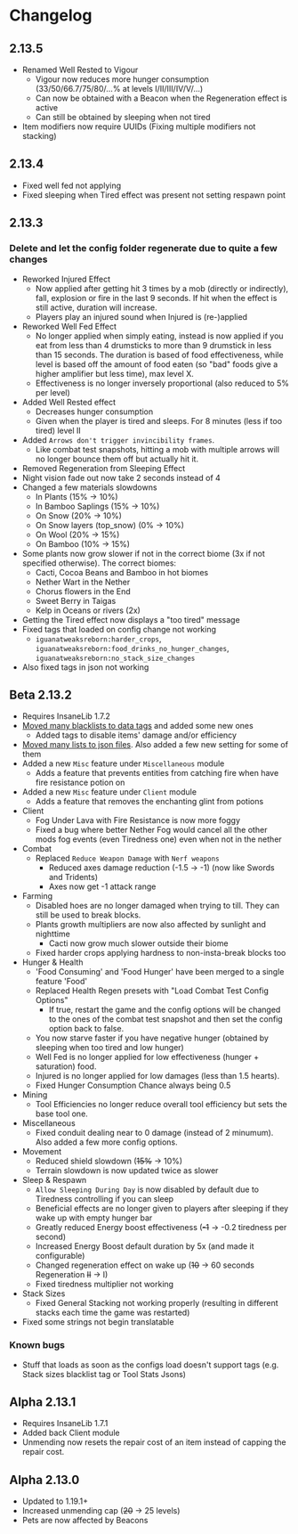 # Changelog

## 2.13.5
* Renamed Well Rested to Vigour
  * Vigour now reduces more hunger consumption (33/50/66.7/75/80/...% at levels I/II/III/IV/V/...)
  * Can now be obtained with a Beacon when the Regeneration effect is active
  * Can still be obtained by sleeping when not tired
* Item modifiers now require UUIDs (Fixing multiple modifiers not stacking)

## 2.13.4
* Fixed well fed not applying
* Fixed sleeping when Tired effect was present not setting respawn point

## 2.13.3
### Delete and let the config folder regenerate due to quite a few changes
* Reworked Injured Effect
  * Now applied after getting hit 3 times by a mob (directly or indirectly), fall, explosion or fire in the last 9 seconds. If hit when the effect is still active, duration will increase.
  * Players play an injured sound when Injured is (re-)applied
* Reworked Well Fed Effect
  * No longer applied when simply eating, instead is now applied if you eat from less than 4 drumsticks to more than 9 drumstick in less than 15 seconds. The duration is based of food effectiveness, while level is based off the amount of food eaten (so "bad" foods give a higher amplifier but less time), max level X.
  * Effectiveness is no longer inversely proportional (also reduced to 5% per level)
* Added Well Rested effect
  * Decreases hunger consumption
  * Given when the player is tired and sleeps. For 8 minutes (less if too tired) level II
* Added `Arrows don't trigger invincibility frames`.
  * Like combat test snapshots, hitting a mob with multiple arrows will no longer bounce them off but actually hit it.
* Removed Regeneration from Sleeping Effect
* Night vision fade out now take 2 seconds instead of 4
* Changed a few materials slowdowns
  * In Plants (15% -> 10%)
  * In Bamboo Saplings (15% -> 10%)
  * On Snow (20% -> 10%)
  * On Snow layers (top_snow) (0% -> 10%)
  * On Wool (20% -> 15%)
  * On Bamboo (10% -> 15%)
* Some plants now grow slower if not in the correct biome (3x if not specified otherwise). The correct biomes:
  * Cacti, Cocoa Beans and Bamboo in hot biomes
  * Nether Wart in the Nether
  * Chorus flowers in the End
  * Sweet Berry in Taigas
  * Kelp in Oceans or rivers (2x)
* Getting the Tired effect now displays a "too tired" message
* Fixed tags that loaded on config change not working
  * `iguanatweaksreborn:harder_crops`, `iguanatweaksreborn:food_drinks_no_hunger_changes`, `iguanatweaksreborn:no_stack_size_changes`
* Also fixed tags in json not working

## Beta 2.13.2
* Requires InsaneLib 1.7.2
* [Moved many blacklists to data tags](https://github.com/Insane96/IguanaTweaksReborn/wiki/%5B1.19-and-up%5D-Tags) and added some new ones
  * Added tags to disable items' damage and/or efficiency
* [Moved many lists to json files](https://github.com/Insane96/IguanaTweaksReborn/wiki/%5B1.19-and-up%5D-Json-Configs). Also added a few new setting for some of them
* Added a new `Misc` feature under `Miscellaneous` module
  * Adds a feature that prevents entities from catching fire when have fire resistance potion on
* Added a new `Misc` feature under `Client` module
  * Adds a feature that removes the enchanting glint from potions
* Client
  * Fog Under Lava with Fire Resistance is now more foggy
  * Fixed a bug where better Nether Fog would cancel all the other mods fog events (even Tiredness one) even when not in the nether
* Combat
  * Replaced `Reduce Weapon Damage` with `Nerf weapons`
    * Reduced axes damage reduction (-1.5 -> -1) (now like Swords and Tridents)
    * Axes now get -1 attack range
* Farming
  * Disabled hoes are no longer damaged when trying to till. They can still be used to break blocks.
  * Plants growth multipliers are now also affected by sunlight and nighttime
    * Cacti now grow much slower outside their biome
  * Fixed harder crops applying hardness to non-insta-break blocks too
* Hunger & Health
  * 'Food Consuming' and 'Food Hunger' have been merged to a single feature 'Food'
  * Replaced Health Regen presets with "Load Combat Test Config Options"
    * If true, restart the game and the config options will be changed to the ones of the combat test snapshot and then set the config option back to false.
  * You now starve faster if you have negative hunger (obtained by sleeping when too tired and low hunger)
  * Well Fed is no longer applied for low effectiveness (hunger + saturation) food.
  * Injured is no longer applied for low damages (less than 1.5 hearts).
  * Fixed Hunger Consumption Chance always being 0.5
* Mining
  * Tool Efficiencies no longer reduce overall tool efficiency but sets the base tool one.
* Miscellaneous
  * Fixed conduit dealing near to 0 damage (instead of 2 minumum). Also added a few more config options.
* Movement
  * Reduced shield slowdown (~~15%~~ -> 10%)
  * Terrain slowdown is now updated twice as slower
* Sleep & Respawn
  * `Allow Sleeping During Day` is now disabled by default due to Tiredness controlling if you can sleep
  * Beneficial effects are no longer given to players after sleeping if they wake up with empty hunger bar
  * Greatly reduced Energy boost effectiveness (~~-1~~ -> -0.2 tiredness per second)
  * Increased Energy Boost default duration by 5x (and made it configurable)
  * Changed regeneration effect on wake up (~~10~~ -> 60 seconds Regeneration ~~II~~ -> I)
  * Fixed tiredness multiplier not working
* Stack Sizes
  * Fixed General Stacking not working properly (resulting in different stacks each time the game was restarted)
* Fixed some strings not begin translatable
### Known bugs
* Stuff that loads as soon as the configs load doesn't support tags (e.g. Stack sizes blacklist tag or Tool Stats Jsons)

## Alpha 2.13.1
* Requires InsaneLib 1.7.1
* Added back Client module
* Unmending now resets the repair cost of an item instead of capping the repair cost.

## Alpha 2.13.0
* Updated to 1.19.1+
* Increased unmending cap (~~20~~ -> 25 levels)
* Pets are now affected by Beacons